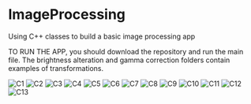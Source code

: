 # ImageProcessing
Using C++ classes to build a basic image processing app

TO RUN THE APP, you should download the repository and run the main file. The brightness alteration and gamma correction folders contain examples of transformations.

![C1](https://github.com/DragosTrandafir/ImageProcessing/assets/62999548/53cf6c49-dc1c-420b-b1d9-289b29fef9e0)
![C2](https://github.com/DragosTrandafir/ImageProcessing/assets/62999548/8f69c648-2b08-4c3b-8241-804174dc08bb)
![C3](https://github.com/DragosTrandafir/ImageProcessing/assets/62999548/483a62e3-1234-40ec-b815-39fe0e5f1d88)
![C4](https://github.com/DragosTrandafir/ImageProcessing/assets/62999548/f09f5bc3-c92d-4a83-a1a6-8817e08a86e6)
![C5](https://github.com/DragosTrandafir/ImageProcessing/assets/62999548/d3fd9a31-35b1-4c17-b092-cfc98dccdd83)
![C6](https://github.com/DragosTrandafir/ImageProcessing/assets/62999548/1c34f4ae-a318-4fe5-86b6-36bf6dcc09f0)
![C7](https://github.com/DragosTrandafir/ImageProcessing/assets/62999548/d2e29d7b-33dc-4124-96eb-d361b1ea2b4c)
![C8](https://github.com/DragosTrandafir/ImageProcessing/assets/62999548/1b04347e-af84-4497-9365-ea74bf57025f)
![C9](https://github.com/DragosTrandafir/ImageProcessing/assets/62999548/9ee9fb11-5d31-429f-a0d6-08610af796f2)
![C10](https://github.com/DragosTrandafir/ImageProcessing/assets/62999548/93ae14a0-5717-490c-a2ed-10be39cc9e09)
![C11](https://github.com/DragosTrandafir/ImageProcessing/assets/62999548/6366b972-84bd-474d-8a61-689ab85ceb23)
![C12](https://github.com/DragosTrandafir/ImageProcessing/assets/62999548/27188c8d-c616-4979-8c88-5005c4e56608)
![C13](https://github.com/DragosTrandafir/ImageProcessing/assets/62999548/1d0b3850-fa0b-40ae-b678-bd6d37334186)

